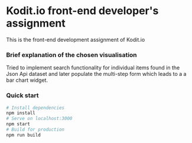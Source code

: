 # Kodit.io front-end developer's assignment

This is the front-end development assignment of Kodit.io 

### Brief explanation of the chosen visualisation

Tried to implement search functionality for individual items found in the Json Api dataset and later populate the multi-step form which leads to a a bar chart widget.

### Quick start

```sh
# Install dependencies
npm install
# Serve on localhost:3000
npm start
# Build for production
npm run build
```
